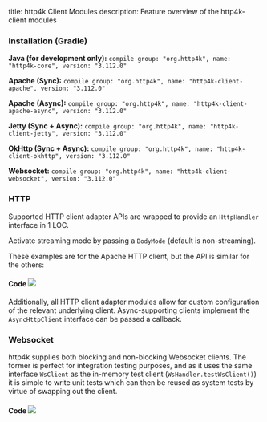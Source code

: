 title: http4k Client Modules
description: Feature overview of the http4k-client modules

### Installation (Gradle)
**Java (for development only):** ```compile group: "org.http4k", name: "http4k-core", version: "3.112.0"```

**Apache (Sync):** ```compile group: "org.http4k", name: "http4k-client-apache", version: "3.112.0"```

**Apache (Async):** ```compile group: "org.http4k", name: "http4k-client-apache-async", version: "3.112.0"```

**Jetty (Sync + Async):** ```compile group: "org.http4k", name: "http4k-client-jetty", version: "3.112.0"```

**OkHttp (Sync + Async):** ```compile group: "org.http4k", name: "http4k-client-okhttp", version: "3.112.0"```

**Websocket:** ```compile group: "org.http4k", name: "http4k-client-websocket", version: "3.112.0"```

### HTTP
Supported HTTP client adapter APIs are wrapped to provide an `HttpHandler` interface in 1 LOC.

Activate streaming mode by passing a `BodyMode` (default is non-streaming).

These examples are for the Apache HTTP client, but the API is similar for the others:

#### Code [<img class="octocat" src="/img/octocat-32.png"/>](https://github.com/http4k/http4k/blob/master/src/docs/guide/modules/clients/example_http.kt)
<script src="https://gist-it.appspot.com/https://github.com/http4k/http4k/blob/master/src/docs/guide/modules/clients/example_http.kt"></script>

Additionally, all HTTP client adapter modules allow for custom configuration of the relevant underlying client. Async-supporting clients implement the `AsyncHttpClient` interface can be passed a callback.

### Websocket
http4k supplies both blocking and non-blocking Websocket clients. The former is perfect for integration testing purposes, and as it uses the same interface `WsClient` as the in-memory test client (`WsHandler.testWsClient()`) it is simple to write unit tests which can then be reused as system tests by virtue of swapping out the client.

#### Code [<img class="octocat" src="/img/octocat-32.png"/>](https://github.com/http4k/http4k/blob/master/src/docs/guide/modules/clients/example_websocket.kt)
<script src="https://gist-it.appspot.com/https://github.com/http4k/http4k/blob/master/src/docs/guide/modules/clients/example_websocket.kt"></script>
